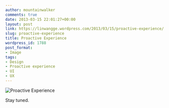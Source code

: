 ```yaml
---
author: mountainwalker
comments: true
date: 2013-03-15 22:01:27+00:00
layout: post
link: https://linwangge.wordpress.com/2013/03/15/proactive-experience/
slug: proactive-experience
title: Proactive Experience
wordpress_id: 1788
post_format:
- Image
tags:
- Design
- Proactive experience
- UI
- UX
---
```


![Proactive Experience](http://linwangge.files.wordpress.com/2013/03/proactive-ux.png)



Stay tuned.
